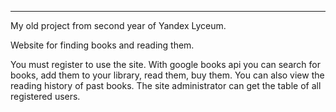 ***
My old project from second year of Yandex Lyceum.

Website for finding books and reading them.

You must register to use the site. With google books api you can search for books, add them to your library, read them, buy them. You can also view the reading history of past books. The site administrator can get the table of all registered users.